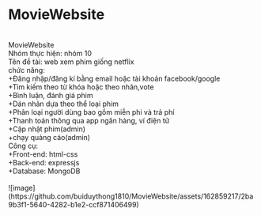 # MovieWebsite
<br />
MovieWebsite
<br />
Nhóm thực hiện: nhóm 10
<br />
Tên đề tài: web xem phim giống netflix
<br />
chức năng:
<br />
+Đăng nhập/đăng kí bằng email hoặc tài khoản facebook/google
<br />
+Tìm kiếm theo từ khóa hoặc theo nhãn,vote
<br />
+Bình luận, đánh giá phim
<br />
+Dán nhãn dựa theo thể loại phim
<br />
+Phân loại người dùng bao gồm miễn phi và trả phí
<br />
+Thanh toán thông qua app ngân hàng, ví điện tử
<br />
+Cập nhật phim(admin)
<br />
+chạy quảng cáo(admin)
<br />
Công cụ:
<br />
+Front-end: html-css
<br />
+Back-end: expressjs
<br />
+Database: MongoDB
<br />
<br />
![image](https://github.com/buiduythong1810/MovieWebsite/assets/162859217/2ba9b3f1-5640-4282-b1e2-ccf871406499)
